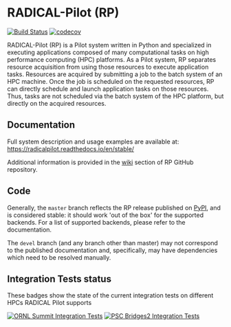 # RADICAL-Pilot (RP)

[![Build Status](https://github.com/radical-cybertools/radical.pilot/actions/workflows/ci.yml/badge.svg)](https://github.com/radical-cybertools/radical.pilot/actions/workflows/ci.yml)
[![codecov](https://codecov.io/gh/radical-cybertools/radical.pilot/branch/devel/graph/badge.svg)](https://codecov.io/gh/radical-cybertools/radical.pilot)

RADICAL-Pilot (RP) is a Pilot system written in Python and specialized
in executing applications composed of many computational tasks on high
performance computing (HPC) platforms. As a Pilot system, RP separates resource
acquisition from using those resources to execute application tasks. Resources
are acquired by submitting a job to the batch system of an HPC machine. Once
the job is scheduled on the requested resources, RP can directly schedule and
launch application tasks on those resources. Thus, tasks are not scheduled via
the batch system of the HPC platform, but directly on the acquired resources.

## Documentation

Full system description and usage examples are available at:
https://radicalpilot.readthedocs.io/en/stable/

Additional information is provided in the
[wiki](https://github.com/radical-cybertools/radical.pilot/wiki) section of RP
GitHub repository.

## Code

Generally, the `master` branch reflects the RP release published on
[PyPI](https://pypi.org/project/radical.pilot/), and is considered stable:
it should work 'out of the box' for the supported backends. For a list of
supported backends, please refer to the documentation.

The `devel` branch (and any branch other than master) may not correspond to the
published documentation and, specifically, may have dependencies which need to
be resolved manually.

## Integration Tests status
These badges show the state of the current integration tests on different HPCs RADICAL Pilot supports

[![ORNL Summit Integration Tests](https://github.com/radical-cybertools/radical.pilot/actions/workflows/summit.yml/badge.svg)](https://github.com/radical-cybertools/radical.pilot/actions/workflows/summit.yml)
[![PSC Bridges2 Integration Tests](https://github.com/radical-cybertools/radical.pilot/actions/workflows/bridges.yml/badge.svg)](https://github.com/radical-cybertools/radical.pilot/actions/workflows/bridges.yml)
